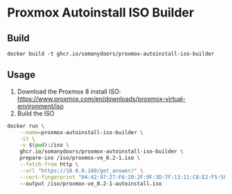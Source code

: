 # Proxmox Autoinstall ISO Builder

## Build

`docker build -t ghcr.io/somanydoors/proxmox-autoinstall-iso-builder`

## Usage

1. Download the Proxmox 8 install ISO: https://www.proxmox.com/en/downloads/proxmox-virtual-environment/iso
2. Build the ISO

```bash
docker run \
	--name=proxmox-autoinstall-iso-builder \
	-it \
	-v $(pwd):/iso \
	ghcr.io/somanydoors/proxmox-autoinstall-iso-builder \
	prepare-iso /iso/proxmox-ve_8.2-1.iso \
	--fetch-from http \
	--url "https://10.0.0.100/get_answer/" \
	--cert-fingerprint "04:42:97:27:F6:29:2F:9F:3D:7F:13:11:C8:E2:F5:5F:84:03:95:D9:F5:14:72:7C:9E:90:47:03:D2:96:2B:EC"
	--output /iso/proxmox-ve_8.2-1-autoinstall.iso
```
